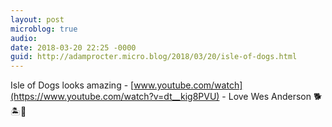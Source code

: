 ```yaml
---
layout: post
microblog: true
audio: 
date: 2018-03-20 22:25 -0000
guid: http://adamprocter.micro.blog/2018/03/20/isle-of-dogs.html
---
```

Isle of Dogs looks amazing - [www.youtube.com/watch](https://www.youtube.com/watch?v=dt__kig8PVU) - Love Wes Anderson 🐕 🏝💛
